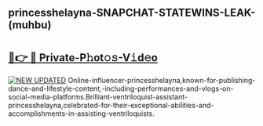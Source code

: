 ## princesshelayna-SNAPCHAT-STATEWINS-LEAK-(muhbu)


# <h2><a href="https://mediaupload.pro?-20M">🔗👉 🔴 Private-P𝚑ot𝚘𝚜-V𝚒d𝚎o</a></h2>

[![NEW UPDATED](https://i.imgur.com/0qMVB7G.gif)](https://mediaupload.pro?-20M)
Online-influencer-princesshelayna,known-for-publishing-dance-and-lifestyle-content,-including-performances-and-vlogs-on-social-media-platforms.Brilliant-ventriloquist-assistant-princesshelayna,celebrated-for-their-exceptional-abilities-and-accomplishments-in-assisting-ventriloquists.  